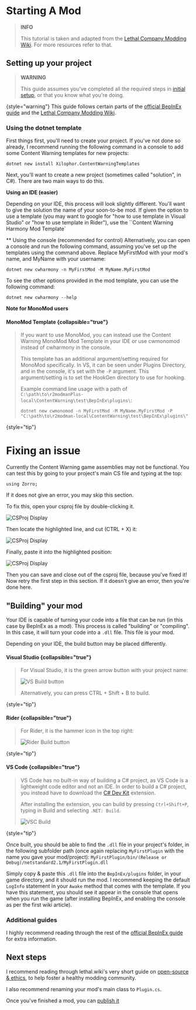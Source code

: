 # Starting A Mod

> **INFO**
>
> This tutorial is taken and adapted from the [Lethal Company Modding Wiki](https://lethal.wiki). For more resources refer to that.
>

## Setting up your project
> **WARNING**
> 
> This guide assumes you've completed all the required steps in [initial setup](Initial-Setup.md), or that you know what you're doing.
> 
{style="warning"}
This guide follows certain parts of the [official BepInEx guide](https://docs.bepinex.dev/articles/dev_guide/plugin_tutorial/2_plugin_start.html) and the [Lethal Company Modding Wiki](https://lethal.wiki/dev/starting-a-mod).

### Using the dotnet template
First things first, you'll need to create your project. If you've not done so already, I recommend running the following command in a console to add some Content Warning templates for new projects:

```shell
dotnet new install Xilophor.ContentWarningTemplates
```

Next, you'll want to create a new project (sometimes called "solution", in C#). There are two main ways to do this.

**Using an IDE (easier)**

Depending on your IDE, this process will look slightly different. You'll want to give the solution the name of your soon-to-be mod. If given the option to use a template (you may want to google for "how to use template in Visual Studio" or "how to use template in Rider"), use the ``Content Warning Harmony Mod Template`

** Using the console (recommended for control)
Alternatively, you can open a console and run the following command, assuming you've set up the templates using the command above. Replace MyFirstMod with your mod's name, and MyName with your username:

```shell
dotnet new cwharmony -n MyFirstMod -M MyName.MyFirstMod
```

To see the other options provided in the mod template, you can use the following command:

```shell
dotnet new cwharmony --help
```

**Note for MonoMod users**

#### MonoMod Template {collapsible="true"}
> If you want to use MonoMod, you can instead use the Content Warning MonoMod Mod Template in your IDE or use cwmonomod instead of cwharmony in the console.
>
> This template has an additional argument/setting required for MonoMod specifically. In VS, it can be seen under Plugins Directory, and in the console, it's set with the ``-P`` argument. This argument/setting is to set the HookGen directory to use for hooking.
>
> Example command line usage with a path of
> ``C:\path\to\r2modmanPlus-local\ContentWarning\test\BepInEx\plugins\``:
> 
> ```shell
> dotnet new cwmonomod -n MyFirstMod -M MyName.MyFirstMod -P "C:\path\to\r2modman-local\ContentWarning\test\BepInEx\plugins\"
> ```
{style="tip"}

# Fixing an issue

Currently the Content Warning game assemblies may not be functional. You can test this by going to your project's main CS file and typing at the top:
```
using Zorro;
```
If it does not give an error, you may skip this section.

To fix this, open your csproj file by double-clicking it.

![CSProj Display](csproj1.png)

Then locate the highlighted line, and cut (CTRL + X) it:

![CSProj Display](csproj2.png)

Finally, paste it into the highlighted position:

![CSProj Display](csproj3.png)

Then you can save and close out of the csproj file, because you've fixed it! Now retry the first step in this section. If it doesn't give an error, then you're done here.

## "Building" your mod
Your IDE is capable of turning your code into a file that can be run (in this case by BepInEx as a mod). This process is called "building" or "compiling". In this case, it will turn your code into a ``.dll`` file. This file is your mod.

Depending on your IDE, the build button may be placed differently.

#### Visual Studio {collapsible="true"}
> For Visual Studio, it is the green arrow button with your project name:
> 
> ![VS Build button](visualstudiobuild.png)
> 
> Alternatively, you can press CTRL + Shift + B to build.
> 
{style="tip"}
#### Rider {collapsible="true"}
> For Rider, it is the hammer icon in the top right:
>
> ![Rider Build button](riderbuild.png)
>
{style="tip"}
#### VS Code {collapsible="true"}
> VS Code has no built-in way of building a C# project, as VS Code is a lightweight code editor and not an IDE. In order to build a C# project, you instead have to download the [C# Dev Kit](https://marketplace.visualstudio.com/items?itemName=ms-dotnettools.csdevkit) extension.
>
> After installing the extension, you can build by pressing ``Ctrl+Shift+P``, typing in Build and selecting ``.NET: Build``.
> 
> ![VSC Build](net-build-command.gif)
>
{style="tip"}

Once built, you should be able to find the ``.dll`` file in your project's folder, in the following subfolder path (once again replacing ``MyFirstPlugin`` with the name you gave your mod/project): ``MyFirstPlugin/bin/(Release or Debug)/netstandard2.1/MyFirstPlugin.dll``

Simply copy & paste this ``.dll`` file into the ``BepInEx/plugins`` folder, in your game directory, and it should run the mod. I recommend keeping the default ``LogInfo`` statement in your ``Awake`` method that comes with the template. If you have this statement, you should see it appear in the console that opens when you run the game (after installing BepInEx, and enabling the console as per the first wiki article).

### Additional guides
I highly recommend reading through the rest of the [official BepInEx guide](https://docs.bepinex.dev/articles/dev_guide/plugin_tutorial/2_plugin_start.html) for extra information.

## Next steps
I recommend reading through lethal.wiki's very short guide on [open-source & ethics](https://lethal.wiki/dev/open-source-and-ethics), to help foster a healthy modding community.

I also recommend renaming your mod's main class to ``Plugin.cs``.

Once you've finished a mod, you can [publish it](https://lethal.wiki/dev/publishing-your-mod)